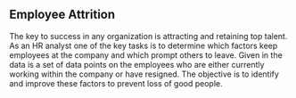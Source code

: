 ## Employee Attrition 


The key to success in any organization is attracting and retaining top talent. As an HR analyst
one of the key tasks is to determine which factors keep employees at the company and which
prompt others to leave. Given in the data is a set of data points on the employees who are
either currently working within the company or have resigned. The objective is to identify and
improve these factors to prevent loss of good people.
